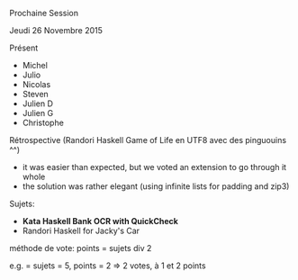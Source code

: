 Prochaine Session

Jeudi 26 Novembre 2015

Présent
- Michel
- Julio
- Nicolas
- Steven
- Julien D
- Julien G
- Christophe

Rétrospective
(Randori Haskell Game of Life en UTF8 avec des pinguouins ^^)
- it was easier than expected, but we voted an extension to go through it whole
- the solution was rather elegant (using infinite lists for padding and zip3)

Sujets:
- **Kata Haskell Bank OCR with QuickCheck**
- Randori Haskell for Jacky's Car

méthode de vote:
points = sujets div 2

e.g. = sujets = 5, points = 2 => 2 votes, à 1 et 2 points
